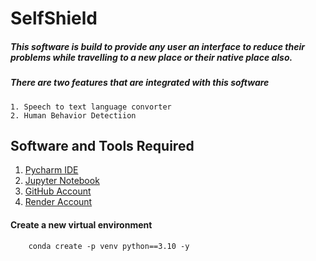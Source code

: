 # SelfShield

##### This software is build to provide any user an interface to reduce their problems while travelling to a new place or their native place also.

##### There are two features that are integrated with this software

    1. Speech to text language convorter
    2. Human Behavior Detectiion

## Software and Tools Required
  1. [Pycharm IDE](https://www.jetbrains.com/pycharm/download/#section=windows)
  2. [Jupyter Notebook](https://jupyter.org/)  
  3. [GitHub Account](https://github.com)
  4. [Render Account](https://render.com/)

#### Create a new virtual environment

        conda create -p venv python==3.10 -y

